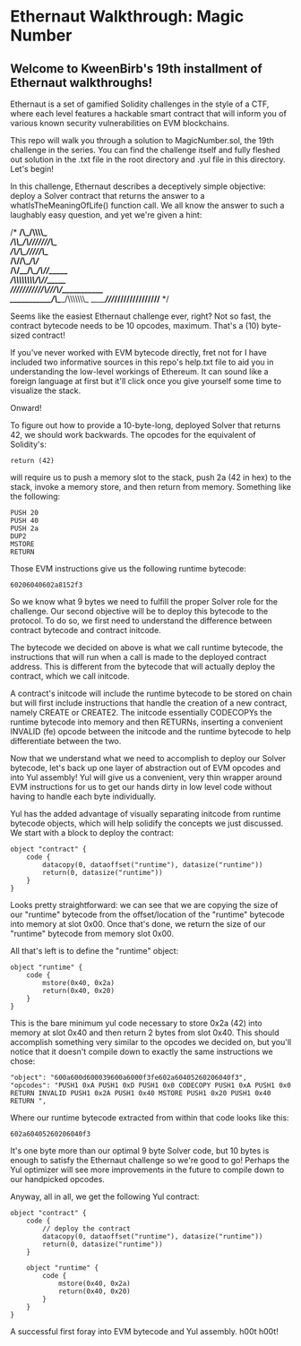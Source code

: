 # Ethernaut Walkthrough: Magic Number
## Welcome to KweenBirb's 19th installment of Ethernaut walkthroughs! 

Ethernaut is a set of gamified Solidity challenges in the style of a CTF, where each level features a hackable smart contract that will inform you of various known security vulnerabilities on EVM blockchains.

This repo will walk you through a solution to MagicNumber.sol, the 19th challenge in the series. You can find the challenge itself and fully fleshed out solution in the .txt file in the root directory and .yul file in this directory. Let's begin!

In this challenge, Ethernaut describes a deceptively simple objective: deploy a Solver contract that returns the answer to a whatIsTheMeaningOfLife() function call. We all know the answer to such a laughably easy question, and yet we're given a hint:

/*
    ____________/\\\_______/\\\\\\\\\_____        
     __________/\\\\\_____/\\\///////\\\___       
      ________/\\\/\\\____\///______\//\\\__      
       ______/\\\/\/\\\______________/\\\/___     
        ____/\\\/__\/\\\___________/\\\//_____    
         __/\\\\\\\\\\\\\\\\_____/\\\//________   
          _\///////////\\\//____/\\\/___________  
           ___________\/\\\_____/\\\\\\\\\\\\\\\_ 
            ___________\///_____\///////////////__
  */

Seems like the easiest Ethernaut challenge ever, right? Not so fast, the contract bytecode needs to be 10 opcodes, maximum. That's a (10) byte-sized contract!

If you've never worked with EVM bytecode directly, fret not for I have included two informative sources in this repo's help.txt file to aid you in understanding the low-level workings of Ethereum. It can sound like a foreign language at first but it'll click once you give yourself some time to visualize the stack.

Onward!

To figure out how to provide a 10-byte-long, deployed Solver that returns 42, we should work backwards. The opcodes for the equivalent of Solidity's: 

```return (42)``` 

will require us to push a memory slot to the stack, push 2a (42 in hex) to the stack, invoke a memory store, and then return from memory. Something like the following:

```
PUSH 20
PUSH 40
PUSH 2a
DUP2
MSTORE
RETURN
```

Those EVM instructions give us the following runtime bytecode:

```60206040602a8152f3```

So we know what 9 bytes we need to fulfill the proper Solver role for the challenge. Our second objective will be to deploy this bytecode to the protocol. To do so, we first need to understand the difference between contract bytecode and contract initcode. 

The bytecode we decided on above is what we call runtime bytecode, the instructions that will run when a call is made to the deployed contract address. This is different from the bytecode that will actually deploy the contract, which we call initcode.

A contract's initcode will include the runtime bytecode to be stored on chain but will first include instructions that handle the creation of a new contract, namely CREATE or CREATE2. The initcode essentially CODECOPYs the runtime bytecode into memory and then RETURNs, inserting a convenient INVALID (fe) opcode between the initcode and the runtime bytecode to help differentiate between the two.

Now that we understand what we need to accomplish to deploy our Solver bytecode, let's back up one layer of abstraction out of EVM opcodes and into Yul assembly! Yul will give us a convenient, very thin wrapper around EVM instructions for us to get our hands dirty in low level code without having to handle each byte individually.

Yul has the added advantage of visually separating initcode from runtime bytecode objects, which will help solidify the concepts we just discussed. We start with a block to deploy the contract:

```
object "contract" {
    code {
        datacopy(0, dataoffset("runtime"), datasize("runtime"))
        return(0, datasize("runtime"))
    }
}
```

Looks pretty straightforward: we can see that we are copying the size of our "runtime" bytecode from the offset/location of the "runtime" bytecode into memory at slot 0x00. Once that's done, we return the size of our "runtime" bytecode from memory slot 0x00.

All that's left is to define the "runtime" object:

```
object "runtime" {
    code {
        mstore(0x40, 0x2a)
        return(0x40, 0x20)
    }
}
```

This is the bare minimum yul code necessary to store 0x2a (42) into memory at slot 0x40 and then return 2 bytes from slot 0x40. This should accomplish something very similar to the opcodes we decided on, but you'll notice that it doesn't compile down to exactly the same instructions we chose:

```
"object": "600a600d600039600a6000f3fe602a60405260206040f3",
"opcodes": "PUSH1 0xA PUSH1 0xD PUSH1 0x0 CODECOPY PUSH1 0xA PUSH1 0x0 RETURN INVALID PUSH1 0x2A PUSH1 0x40 MSTORE PUSH1 0x20 PUSH1 0x40 RETURN ",
```

Where our runtime bytecode extracted from within that code looks like this:

```602a60405260206040f3```

It's one byte more than our optimal 9 byte Solver code, but 10 bytes is enough to satisfy the Ethernaut challenge so we're good to go! Perhaps the Yul optimizer will see more improvements in the future to compile down to our handpicked opcodes.

Anyway, all in all, we get the following Yul contract:

```
object "contract" {
    code {
        // deploy the contract
        datacopy(0, dataoffset("runtime"), datasize("runtime"))
        return(0, datasize("runtime"))
    }

    object "runtime" {
        code {
            mstore(0x40, 0x2a)
            return(0x40, 0x20)
        }
    }
}
```

A successful first foray into EVM bytecode and Yul assembly. h00t h00t!
